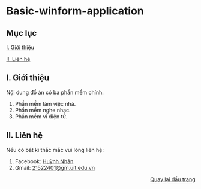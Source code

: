 <div id="Top"></div>

# Basic-winform-application

## Mục lục

[I. Giới thiệu](#GioiThieu)

[II. Liên hệ](#LienHe)

<div id="GioiThieu"></div>

## I. Giới thiệu
Nội dung đồ án có ba phần mềm chính:
1. Phần mềm làm việc nhà.
2. Phần mềm nghe nhạc.
3. Phần mềm ví điện tử.

<div id="LienHe"></div>

## II. Liên hệ
Nếu có bất kì thắc mắc vui lòng liên hệ:
1. Facebook: [Huỳnh Nhân](https://www.facebook.com/2003HuynhNhan/)
2. Gmail: 21522401@gm.uit.edu.vn

<p align="right"><a href="#Top">Quay lại đầu trang</a></p>
